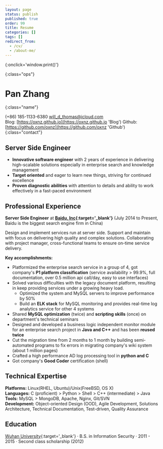 ```yaml
---
layout: page
status: publish
published: true
order: 99
title: Resume
categories: []
tags: []
redirect_from:
  - /cv/
  - /about-me/
---
```


<link href="/assets/css/resume.css" rel="stylesheet" />

[<i class="fa fa-language"></i>](/resume/zh_CN '简体中文')
[<i class="fa fa-print"></i>](# 'Print Resume'){:onclick='window.print()'}
<!--
[<i class="fa fa-download"></i>](/assets/resume.pdf 'Download Resume')
-->
{:class="ops"}

# Pan Zhang
{:class="name"}

(+86) 185-1133-6380
[will_d_thomas@icloud.com](mailto:will_d_thomas@icloud.com)
<br />
Blog: [https://oxnz.github.io](https://oxnz.github.io 'Blog')
Github: [https://github.com/oxnz](https://github.com/oxnz 'Github')
{:class="contact"}

<!--
Beijing, P.R. China
-->

## Server Side Engineer

* **Innovative software engineer** with 2 years of experience in delivering high-scalable solutions especially in enterprise search and knowledge management
* **Target oriented** and eager to learn new things, striving for continued excellence
* **Proven diagnostic abilities** with attention to details and ability to work effectively in a fast-paced environment

## Professional Experience

<b>Server Side Engineer</b> at <b>[Baidu, Inc](https://www.baidu.com){:target='_blank'}</b> (July 2014 to Present,
Baidu is the biggest search engine firm in China)

Design and implement services run at server side.
Support and maintain with focus on delivering high quality and complex solutions.
Collaborating with project manager, cross-functional teams to ensure on-time service delivery.

<b>Key accomplishments:</b>

* Platformized the enterprise search service in a group of 4, got company's <b>P1 platform classification</b> (service availability > 99.9%, full documentation, over 0.5 million api call/day, easy to use interfaces)
* Solved various difficulties with the legacy document platform, resulting in keep providing services under a growing heavy load.
	* Optimized the system and MySQL servers to improve performance by 50%
	* Build an <b>ELK stack</b> for MySQL monitoring and provides real-time log analytics service for other 4 systems
* Shared <b>MySQL optimization</b> (twice) and <b>scripting skills</b> (once) on department's technical seminars
* Designed and developed a business logic independent monitor module for an enterprise search project in <b>Java and C++</b> and has been <b>reused twice</b>
* Cut the migration time from 2 months to 1 month by building semi-automated programs to fix errors in migrating company's wiki system (about 1 million pages)
* Crafted a high performance AD log processing tool in <b>python and C</b>
* Got company's <b>Good Coder</b> certification (shell)

<!--
* Developed the backend for online edit service (document management, statistics report)
-->

## Technical Expertise

<b>Platforms:</b>
Linux(RHEL, Ubuntu)/Unix(FreeBSD, OS X)
<br />
<b>Languages:</b>
C (proficient) > Python > Shell > C++ (intermediate) > Java
<br />
<b>Tools:</b>
MySQL > MongoDB, Apache, Nginx, Git/SVN
<br />
<b>Development:</b>
Object-oriented Design (OOD), Agile Development, Solutions Architecture, Technical Documentation, Test-driven, Quality Assurance

## Education

[Wuhan University](http://en.whu.edu.cn/){:target='_blank'}
&middot;
B.S. in Information Security
&middot; 2011 - 2015
&middot;
Second class scholarship (2012)

